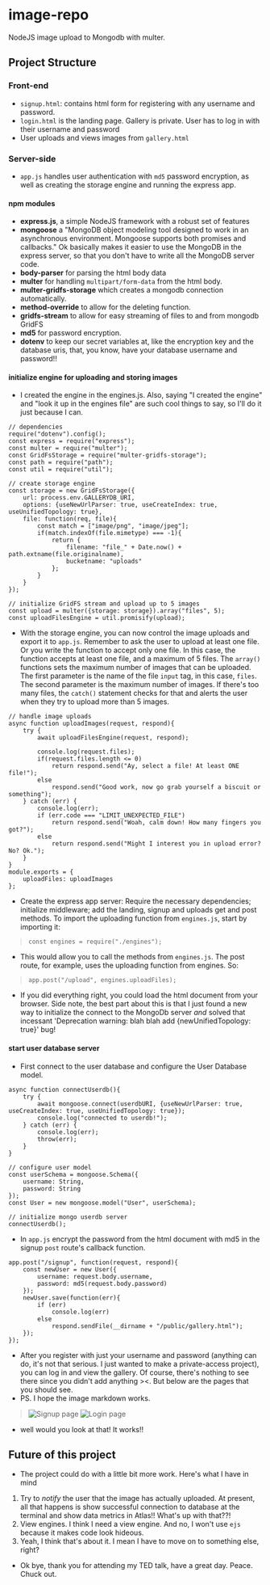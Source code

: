 # image-repo
NodeJS image upload to Mongodb with multer.


## Project Structure
### Front-end
- `signup.html`: contains html form for registering with any username and password.
- `login.html` is the landing page. Gallery is private. User has to log in with their username and password
- User uploads and views images from `gallery.html`


### Server-side
- `app.js` handles user authentication with `md5` password encryption, as well as creating the storage engine and running the express app.

#### npm modules
- **express.js**, a simple NodeJS framework with a robust set of features
- **mongoose** a "MongoDB object modeling tool designed to work in an asynchronous environment. Mongoose supports both promises and callbacks." Ok basically makes it easier to use the MongoDB in the express server, so that you don't have to write all the MongoDB server code.
- **body-parser** for parsing the html body data
- **multer** for handling `multipart/form-data` from the html body.
- **multer-gridfs-storage** which creates a mongodb connection automatically.
- **method-override** to allow for the deleting function.
- **gridfs-stream** to allow for easy streaming of files to and from mongodb GridFS
- **md5** for password encryption.
- **dotenv** to keep our secret variables at, like the encryption key and the database uris, that, you know, have your database username and password!!

#### initialize engine for uploading and storing images
- I created the engine in the engines.js. Also, saying "I created the engine" and "look it up in the engines file" are such cool things to say, so I'll do it just because I can.
```
// dependencies
require("dotenv").config();
const express = require("express");
const multer = require("multer");
const GridFsStorage = require("multer-gridfs-storage");
const path = require("path");
const util = require("util");

// create storage engine
const storage = new GridFsStorage({
    url: process.env.GALLERYDB_URI,
    options: {useNewUrlParser: true, useCreateIndex: true, useUnifiedTopology: true},
    file: function(req, file){
        const match = ["image/png", "image/jpeg"];
        if(match.indexOf(file.mimetype) === -1){
            return {
                filename: "file_" + Date.now() + path.extname(file.originalname),
                bucketname: "uploads"
            };
        }
    }
});

// initialize GridFS stream and upload up to 5 images
const upload = multer({storage: storage}).array("files", 5);
const uploadFilesEngine = util.promisify(upload);
```

- With the storage engine, you can now control the image uploads and export it to `app.js`. Remember to ask the user to upload at least one file. Or you write the function to accept only one file. In this case, the function accepts at least one file, and a maximum of 5 files. The `array()` functions sets the maximum number of images that can be uploaded. The first parameter is the name of the file `input` tag, in this case, `files`. The second parameter is the maximum number of images. If there's too many files, the `catch()` statement checks for that and alerts the user when they try to upload more than 5 images.
```
// handle image uploads
async function uploadImages(request, respond){
    try {
        await uploadFilesEngine(request, respond);

        console.log(request.files);
        if(request.files.length <= 0)
            return respond.send("Ay, select a file! At least ONE file!");
        else
            respond.send("Good work, now go grab yourself a biscuit or something");
    } catch (err) {
        console.log(err);
        if (err.code === "LIMIT_UNEXPECTED_FILE")
            return respond.send("Woah, calm down! How many fingers you got?");
        else
            return respond.send("Might I interest you in upload error? No? Ok.");
    }
}
module.exports = {
    uploadFiles: uploadImages
};
```

- Create the express app server: Require the necessary dependencies; initialize middleware; add the landing, signup and uploads get and post methods. To import the uploading function from `engines.js`, start by importing it:
> `const engines = require("./engines");`
- This would allow you to call the methods from `engines.js`. The post route, for example, uses the uploading function from engines. So:
> `app.post("/upload", engines.uploadFiles);`

- If you did everything right, you could load the html document from your browser. Side note, the best part about this is that I just found a new way to initialize the connect to the MongoDb server _and_ solved that incessant 'Deprecation warning: blah blah add {newUnifiedTopology: true}' bug!


#### start user database server
- First connect to the user database and configure the User Database model.
```
async function connectUserdb(){
    try {
        await mongoose.connect(userdbURI, {useNewUrlParser: true, useCreateIndex: true, useUnifiedTopology: true});
        console.log("connected to userdb!");
    } catch (err) {
        console.log(err);
        throw(err);
    }
}

// configure user model
const userSchema = mongoose.Schema({
    username: String,
    password: String
});
const User = new mongoose.model("User", userSchema);

// initialize mongo userdb server
connectUserdb();
```
- In `app.js` encrypt the password from the html document with md5 in the signup `post` route's callback function.
```
app.post("/signup", function(request, respond){
    const newUser = new User({
        username: request.body.username,
        password: md5(request.body.password)
    });
    newUser.save(function(err){
        if (err)
            console.log(err)
        else
            respond.sendFile(__dirname + "/public/gallery.html");
    });
});
```
- After you register with just your username and password (anything can do, it's not that serious. I just wanted to make a private-access project), you can log in and view the gallery. Of course, there's nothing to see there since you didn't add anything ><. But below are the pages that you should see.
- PS. I hope the image markdown works.
> ![Signup page](/screenshots/Picture1.png)
> ![Login page](/screenshots/Picture2.png)
* well would you look at that! It works!!


## Future of this project
- The project could do with a little bit more work. Here's what I have in mind
1. Try to _notify_ the user that the image has actually uploaded. At present, all that happens is show successful connection to database at the terminal and show data metrics in Atlas!! What's up with that??!
2. View engines. I think I need a view engine. And no, I won't use `ejs` because it makes code look hideous.
3. Yeah, I think that's about it. I mean I have to move on to something else, right?
- Ok bye, thank you for attending my TED talk, have a great day. Peace. Chuck out.

